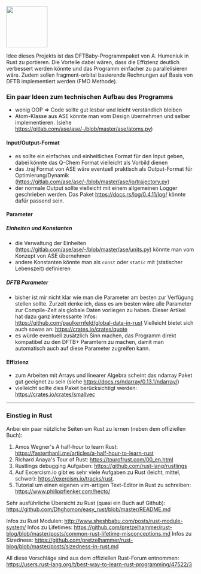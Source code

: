 <div align="left">
  <img src="https://github.com/hochej/tincr/blob/master/tincr.svg" height="110"/>
</div>

Idee dieses Projekts ist das DFTBaby-Programmpaket von A. Humeniuk 
in Rust zu portieren. Die Vorteile dabei wären, dass die Effizienz deutlich
verbessert werden könnte und das Programm einfacher zu parallelisieren wäre.
Zudem sollen fragment-orbital basierende Rechnungen auf Basis von DFTB
implementiert werden (FMO Methode).

### Ein paar Ideen zum technischen Aufbau des Programms
- wenig OOP => Code sollte gut lesbar und leicht verständlich bleiben
- Atom-Klasse aus ASE könnte man vom Design übernehmen und selber implementieren.
 (siehe https://gitlab.com/ase/ase/-/blob/master/ase/atoms.py)


#### Input/Output-Format
- es sollte ein einfaches und einheitliches Format für den Input geben,
dabei könnte das Q-Chem Format vielleicht als Vorbild dienen
- das .traj Format von ASE wäre eventuell praktisch als Output-Format
für Optimierung/Dynamik (https://gitlab.com/ase/ase/-/blob/master/ase/io/trajectory.py)
- der normale Output sollte vielleicht mit einem allgemeinen Logger geschrieben werden. 
Das Paket https://docs.rs/log/0.4.11/log/ könnte dafür passend sein.  

#### Parameter
##### Einheiten und Konstanten
- die Verwaltung der Einheiten (https://gitlab.com/ase/ase/-/blob/master/ase/units.py) könnte man vom Konzept
von ASE übernehmen
- andere Konstanten könnte man als `const` oder `static` mit (statischer Lebenszeit) definieren 
##### DFTB Parameter
- bisher ist mir nicht klar wie man die Parameter am besten zur Verfügung
stellen sollte. Zurzeit denke ich, dass es am besten wäre alle Parameter 
zur Compile-Zeit als globale Daten vorliegen zu haben. 
Dieser Artikel hat dazu ganz interessante Infos: https://github.com/paulkernfeld/global-data-in-rust
Vielleicht bietet sich auch sowas an: https://crates.io/crates/quote
 - es würde eventuell zusätzlich Sinn machen, das Programm direkt kompatibel zu den DFTB+ Paramtern zu machen,
 damit man automatisch auch auf diese Parameter zugreifen kann.

#### Effizienz
- zum Arbeiten mit Arrays und linearer Algebra scheint das ndarray Paket gut geeignet zu sein (siehe https://docs.rs/ndarray/0.13.1/ndarray/)
- vielleicht sollte dies Paket berücksichtigt werden: https://crates.io/crates/smallvec 
-----------------------------------
### Einstieg in Rust
Anbei ein paar nützliche Seiten um Rust zu lernen (neben dem offiziellen Buch):


1. Amos Wegner's A half-hour to learn Rust: https://fasterthanli.me/articles/a-half-hour-to-learn-rust
2. Richard Anaya's Tour of Rust: https://tourofrust.com/00_en.html
3. Rustlings debugging Aufgaben: https://github.com/rust-lang/rustlings
4. Auf Excercism.io gibt es sehr viele Aufgaben zu Rust (leicht, mittel, schwer): https://exercism.io/tracks/rust. 
5. Tutorial um einen eigenen vim-artigen Text-Editor in Rust zu schreiben: https://www.philippflenker.com/hecto/

Sehr ausführliche Übersicht zu Rust (quasi ein Buch auf Github): https://github.com/Dhghomon/easy_rust/blob/master/README.md 

Infos zu Rust Modulen: http://www.sheshbabu.com/posts/rust-module-system/
Infos zu Lifetimes: https://github.com/pretzelhammer/rust-blog/blob/master/posts/common-rust-lifetime-misconceptions.md
Infos zu Sizedness: https://github.com/pretzelhammer/rust-blog/blob/master/posts/sizedness-in-rust.md
 
All diese Vorschläge sind aus dem offiziellen Rust-Forum entnommen: https://users.rust-lang.org/t/best-way-to-learn-rust-programming/47522/3
